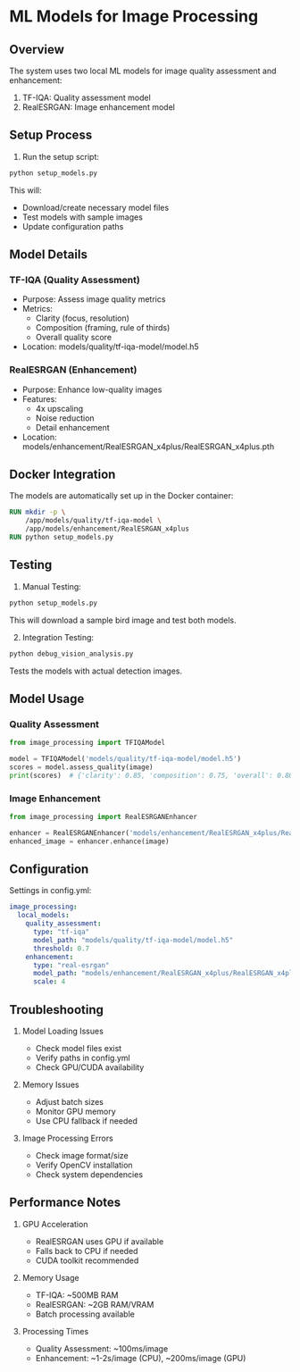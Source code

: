 # ML Models for Image Processing

## Overview
The system uses two local ML models for image quality assessment and enhancement:
1. TF-IQA: Quality assessment model
2. RealESRGAN: Image enhancement model

## Setup Process

1. Run the setup script:
```bash
python setup_models.py
```

This will:
- Download/create necessary model files
- Test models with sample images
- Update configuration paths

## Model Details

### TF-IQA (Quality Assessment)
- Purpose: Assess image quality metrics
- Metrics:
  * Clarity (focus, resolution)
  * Composition (framing, rule of thirds)
  * Overall quality score
- Location: models/quality/tf-iqa-model/model.h5

### RealESRGAN (Enhancement)
- Purpose: Enhance low-quality images
- Features:
  * 4x upscaling
  * Noise reduction
  * Detail enhancement
- Location: models/enhancement/RealESRGAN_x4plus/RealESRGAN_x4plus.pth

## Docker Integration

The models are automatically set up in the Docker container:
```dockerfile
RUN mkdir -p \
    /app/models/quality/tf-iqa-model \
    /app/models/enhancement/RealESRGAN_x4plus
RUN python setup_models.py
```

## Testing

1. Manual Testing:
```bash
python setup_models.py
```
This will download a sample bird image and test both models.

2. Integration Testing:
```bash
python debug_vision_analysis.py
```
Tests the models with actual detection images.

## Model Usage

### Quality Assessment
```python
from image_processing import TFIQAModel

model = TFIQAModel('models/quality/tf-iqa-model/model.h5')
scores = model.assess_quality(image)
print(scores)  # {'clarity': 0.85, 'composition': 0.75, 'overall': 0.80}
```

### Image Enhancement
```python
from image_processing import RealESRGANEnhancer

enhancer = RealESRGANEnhancer('models/enhancement/RealESRGAN_x4plus/RealESRGAN_x4plus.pth')
enhanced_image = enhancer.enhance(image)
```

## Configuration

Settings in config.yml:
```yaml
image_processing:
  local_models:
    quality_assessment:
      type: "tf-iqa"
      model_path: "models/quality/tf-iqa-model/model.h5"
      threshold: 0.7
    enhancement:
      type: "real-esrgan"
      model_path: "models/enhancement/RealESRGAN_x4plus/RealESRGAN_x4plus.pth"
      scale: 4
```

## Troubleshooting

1. Model Loading Issues
   - Check model files exist
   - Verify paths in config.yml
   - Check GPU/CUDA availability

2. Memory Issues
   - Adjust batch sizes
   - Monitor GPU memory
   - Use CPU fallback if needed

3. Image Processing Errors
   - Check image format/size
   - Verify OpenCV installation
   - Check system dependencies

## Performance Notes

1. GPU Acceleration
   - RealESRGAN uses GPU if available
   - Falls back to CPU if needed
   - CUDA toolkit recommended

2. Memory Usage
   - TF-IQA: ~500MB RAM
   - RealESRGAN: ~2GB RAM/VRAM
   - Batch processing available

3. Processing Times
   - Quality Assessment: ~100ms/image
   - Enhancement: ~1-2s/image (CPU), ~200ms/image (GPU)
